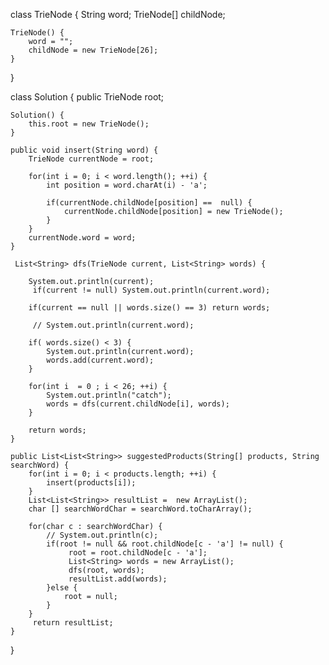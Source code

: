 class TrieNode {
    String word;
    TrieNode[] childNode;
    
    TrieNode() {
        word = "";
        childNode = new TrieNode[26];
    }
}

class Solution {
    public TrieNode root;
    
    Solution() {
        this.root = new TrieNode();
    }
    
    public void insert(String word) {
        TrieNode currentNode = root;
        
        for(int i = 0; i < word.length(); ++i) {
            int position = word.charAt(i) - 'a';
            
            if(currentNode.childNode[position] ==  null) {
                currentNode.childNode[position] = new TrieNode();
            }
        }
        currentNode.word = word;
    }
    
     List<String> dfs(TrieNode current, List<String> words) {
         
        System.out.println(current);
         if(current != null) System.out.println(current.word);
        
        if(current == null || words.size() == 3) return words;
         
         // System.out.println(current.word);
        
        if( words.size() < 3) {
            System.out.println(current.word);
            words.add(current.word);
        }
        
        for(int i  = 0 ; i < 26; ++i) {
            System.out.println("catch");
            words = dfs(current.childNode[i], words);
        }
        
        return words;
    }
    
    public List<List<String>> suggestedProducts(String[] products, String searchWord) {
        for(int i = 0; i < products.length; ++i) {
            insert(products[i]);
        }
        List<List<String>> resultList =  new ArrayList();
        char [] searchWordChar = searchWord.toCharArray();
        
        for(char c : searchWordChar) {
            // System.out.println(c);
            if(root != null && root.childNode[c - 'a'] != null) {
                 root = root.childNode[c - 'a'];
                 List<String> words = new ArrayList();
                 dfs(root, words);
                 resultList.add(words);
            }else {
                root = null;
            }
        }
         return resultList;
    }
}